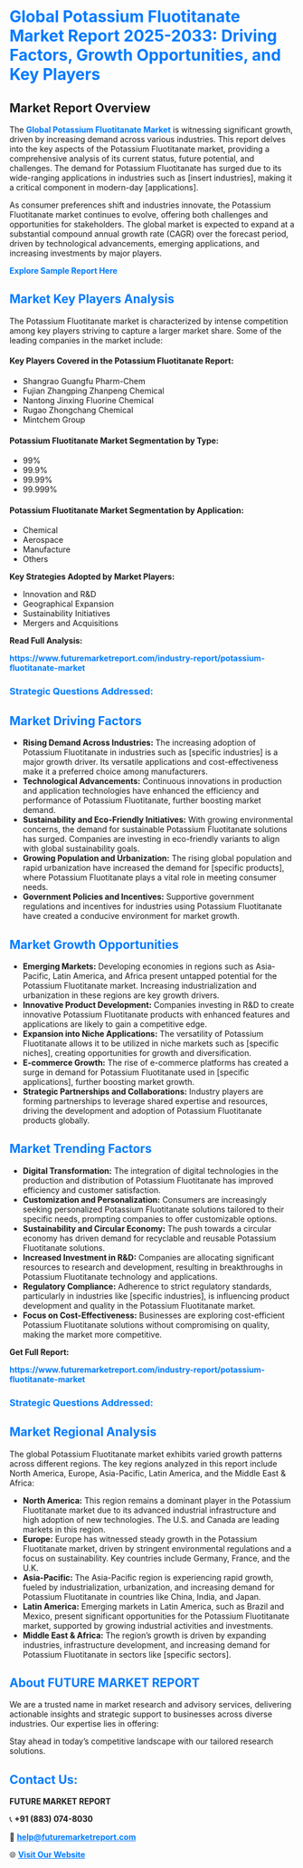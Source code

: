 <h1 style="color: #007BFF;">Global Potassium Fluotitanate Market Report 2025-2033: Driving Factors, Growth Opportunities, and Key Players</h1>

<section id="overview">
<h2>Market Report Overview</h2>
<p>The <a href="https://www.futuremarketreport.com/industry-report/potassium-fluotitanate-market" style="color: #007BFF; text-decoration: none;"><strong>Global Potassium Fluotitanate Market</strong></a> is witnessing significant growth, driven by increasing demand across various industries. This report delves into the key aspects of the Potassium Fluotitanate market, providing a comprehensive analysis of its current status, future potential, and challenges. The demand for Potassium Fluotitanate has surged due to its wide-ranging applications in industries such as [insert industries], making it a critical component in modern-day [applications].</p>
<p>As consumer preferences shift and industries innovate, the Potassium Fluotitanate market continues to evolve, offering both challenges and opportunities for stakeholders. The global market is expected to expand at a substantial compound annual growth rate (CAGR) over the forecast period, driven by technological advancements, emerging applications, and increasing investments by major players.</p>
</section>

<section id="overview">
<p><a href="https://www.futuremarketreport.com/request-sample/reportId=30548" style="color: #007BFF; text-decoration: none;"><strong>Explore Sample Report Here</strong></a></p>
</section>

<section id="key-players">
<h2 style="color: #007BFF;">Market Key Players Analysis</h2>
<p>The Potassium Fluotitanate market is characterized by intense competition among key players striving to capture a larger market share. Some of the leading companies in the market include:</p>
<h4>Key Players Covered in the Potassium Fluotitanate Report:</h4>
<ul><li>Shangrao Guangfu Pharm-Chem</li><li>Fujian Zhangping Zhanpeng Chemical</li><li>Nantong Jinxing Fluorine Chemical</li><li>Rugao Zhongchang Chemical</li><li>Mintchem Group</li></ul>
<h4>Potassium Fluotitanate Market Segmentation by Type:</h4>
<ul><li>99%</li><li>99.9%</li><li>99.99%</li><li>99.999%</li></ul>

<h4>Potassium Fluotitanate Market Segmentation by Application:</h4>
<ul><li>Chemical</li><li>Aerospace</li><li>Manufacture</li><li>Others</li></ul>
<p><strong>Key Strategies Adopted by Market Players:</strong></p>
<ul>
<li>Innovation and R&D</li>
<li>Geographical Expansion</li>
<li>Sustainability Initiatives</li>
<li>Mergers and Acquisitions</li>
</ul>
</section>

<section>
<p><strong>Read Full Analysis: </strong></p><a href="https://www.futuremarketreport.com/industry-report/potassium-fluotitanate-market" style="color: #007BFF; text-decoration: none;"><strong>https://www.futuremarketreport.com/industry-report/potassium-fluotitanate-market</strong></a>
<h3 style="color: #007BFF;">Strategic Questions Addressed:</h3>
</section>

<section id="driving-factors">
<h2 style="color: #007BFF;">Market Driving Factors</h2>
<ul>
<li><strong>Rising Demand Across Industries:</strong> The increasing adoption of Potassium Fluotitanate in industries such as [specific industries] is a major growth driver. Its versatile applications and cost-effectiveness make it a preferred choice among manufacturers.</li>
<li><strong>Technological Advancements:</strong> Continuous innovations in production and application technologies have enhanced the efficiency and performance of Potassium Fluotitanate, further boosting market demand.</li>
<li><strong>Sustainability and Eco-Friendly Initiatives:</strong> With growing environmental concerns, the demand for sustainable Potassium Fluotitanate solutions has surged. Companies are investing in eco-friendly variants to align with global sustainability goals.</li>
<li><strong>Growing Population and Urbanization:</strong> The rising global population and rapid urbanization have increased the demand for [specific products], where Potassium Fluotitanate plays a vital role in meeting consumer needs.</li>
<li><strong>Government Policies and Incentives:</strong> Supportive government regulations and incentives for industries using Potassium Fluotitanate have created a conducive environment for market growth.</li>
</ul>
</section>

<section id="growth-opportunities">
<h2 style="color: #007BFF;">Market Growth Opportunities</h2>
<ul>
<li><strong>Emerging Markets:</strong> Developing economies in regions such as Asia-Pacific, Latin America, and Africa present untapped potential for the Potassium Fluotitanate market. Increasing industrialization and urbanization in these regions are key growth drivers.</li>
<li><strong>Innovative Product Development:</strong> Companies investing in R&D to create innovative Potassium Fluotitanate products with enhanced features and applications are likely to gain a competitive edge.</li>
<li><strong>Expansion into Niche Applications:</strong> The versatility of Potassium Fluotitanate allows it to be utilized in niche markets such as [specific niches], creating opportunities for growth and diversification.</li>
<li><strong>E-commerce Growth:</strong> The rise of e-commerce platforms has created a surge in demand for Potassium Fluotitanate used in [specific applications], further boosting market growth.</li>
<li><strong>Strategic Partnerships and Collaborations:</strong> Industry players are forming partnerships to leverage shared expertise and resources, driving the development and adoption of Potassium Fluotitanate products globally.</li>
</ul>
</section>

<section id="trending-factors">
<h2 style="color: #007BFF;">Market Trending Factors</h2>
<ul>
<li><strong>Digital Transformation:</strong> The integration of digital technologies in the production and distribution of Potassium Fluotitanate has improved efficiency and customer satisfaction.</li>
<li><strong>Customization and Personalization:</strong> Consumers are increasingly seeking personalized Potassium Fluotitanate solutions tailored to their specific needs, prompting companies to offer customizable options.</li>
<li><strong>Sustainability and Circular Economy:</strong> The push towards a circular economy has driven demand for recyclable and reusable Potassium Fluotitanate solutions.</li>
<li><strong>Increased Investment in R&D:</strong> Companies are allocating significant resources to research and development, resulting in breakthroughs in Potassium Fluotitanate technology and applications.</li>
<li><strong>Regulatory Compliance:</strong> Adherence to strict regulatory standards, particularly in industries like [specific industries], is influencing product development and quality in the Potassium Fluotitanate market.</li>
<li><strong>Focus on Cost-Effectiveness:</strong> Businesses are exploring cost-efficient Potassium Fluotitanate solutions without compromising on quality, making the market more competitive.</li>
</ul>
</section>

<section>
<p><strong>Get Full Report: </strong></p><a href="https://www.futuremarketreport.com/industry-report/potassium-fluotitanate-market" style="color: #007BFF; text-decoration: none;"><strong>https://www.futuremarketreport.com/industry-report/potassium-fluotitanate-market</strong></a>
<h3 style="color: #007BFF;">Strategic Questions Addressed:</h3>
</section>


<section id="regional-analysis">
<h2 style="color: #007BFF;">Market Regional Analysis</h2>
<p>The global Potassium Fluotitanate market exhibits varied growth patterns across different regions. The key regions analyzed in this report include North America, Europe, Asia-Pacific, Latin America, and the Middle East & Africa:</p>
<ul>
<li><strong>North America:</strong> This region remains a dominant player in the Potassium Fluotitanate market due to its advanced industrial infrastructure and high adoption of new technologies. The U.S. and Canada are leading markets in this region.</li>
<li><strong>Europe:</strong> Europe has witnessed steady growth in the Potassium Fluotitanate market, driven by stringent environmental regulations and a focus on sustainability. Key countries include Germany, France, and the U.K.</li>
<li><strong>Asia-Pacific:</strong> The Asia-Pacific region is experiencing rapid growth, fueled by industrialization, urbanization, and increasing demand for Potassium Fluotitanate in countries like China, India, and Japan.</li>
<li><strong>Latin America:</strong> Emerging markets in Latin America, such as Brazil and Mexico, present significant opportunities for the Potassium Fluotitanate market, supported by growing industrial activities and investments.</li>
<li><strong>Middle East & Africa:</strong> The region’s growth is driven by expanding industries, infrastructure development, and increasing demand for Potassium Fluotitanate in sectors like [specific sectors].</li>
</ul>
</section>

<footer>
<h2 style="color: #007BFF;">About FUTURE MARKET REPORT</h2>
<p>We are a trusted name in market research and advisory services, delivering actionable insights and strategic support to businesses across diverse industries. Our expertise lies in offering:</p>

<p>Stay ahead in today’s competitive landscape with our tailored research solutions.</p>

<h2 style="color: #007BFF;">Contact Us:</h2>
<p><strong>FUTURE MARKET REPORT</strong></p>
<p>📞 <strong>+91 (883) 074-8030</strong></p>
<p>📧 <strong><a href="mailto:help@futuremarketreport.com" style="color: #007BFF;">help@futuremarketreport.com</a></strong></p>
<p>🌐 <strong><a href="https://www.futuremarketreport.com/" style="color: #007BFF;">Visit Our Website</a></strong></p>
</footer>